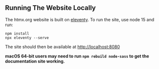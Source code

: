 ## Running The Website Locally

The htmx.org website is built on [eleventy](https://www.11ty.dev/).
To run the site, use node 15 and run:

```
npm install
npx eleventy --serve
```

The site should then be available at <http://localhost:8080>

**macOS 64-bit users may need to run `npm rebuild node-sass` to get the documentation site working.**
